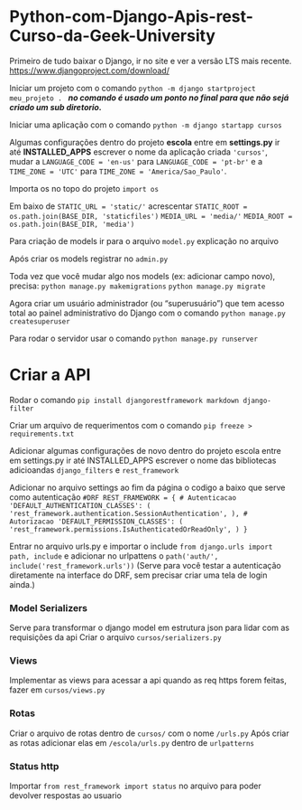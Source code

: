 # Python-com-Django-Apis-rest-Curso-da-Geek-University

Primeiro de tudo baixar o Django, ir no site e ver a versão LTS mais recente. 
https://www.djangoproject.com/download/

Iniciar um projeto com o comando `python -m django startproject meu_projeto . `
_**no comando é usado um ponto no final para que não sejá criado um sub diretorio.**_

Iniciar uma aplicação com o comando `python -m django startapp cursos`

Algumas configurações dentro do projeto **escola** entre em **settings.py** ir até 
**INSTALLED_APPS** escrever o nome da aplicação criada `'cursos'`, 
mudar a `LANGUAGE_CODE = 'en-us'` para `LANGUAGE_CODE = 'pt-br'` e a 
`TIME_ZONE = 'UTC'` para `TIME_ZONE = 'America/Sao_Paulo'`.

Importa  os no topo do projeto `import os`

Em baixo de `STATIC_URL = 'static/'` acrescentar 
`STATIC_ROOT = os.path.join(BASE_DIR, 'staticfiles')`
`MEDIA_URL = 'media/'`
`MEDIA_ROOT = os.path.join(BASE_DIR, 'media')`

Para criação de models ir para o arquivo `model.py` explicação no arquivo

Após criar os models registrar no `admin.py` 

Toda vez que você mudar algo nos models (ex: adicionar campo novo), precisa:
`python manage.py makemigrations`
`python manage.py migrate`

Agora criar um usuário administrador (ou “superusuário”) que tem 
acesso total ao painel administrativo do Django com o 
comando `python manage.py createsuperuser`


Para rodar o servidor usar o comando `python manage.py runserver`

# Criar a API

Rodar o comando `pip install djangorestframework markdown django-filter`

Criar um arquivo de requerimentos com o comando `pip freeze > requirements.txt`

Adicionar algumas configurações de novo dentro do projeto escola 
entre em settings.py ir até INSTALLED_APPS escrever o nome das bibliotecas
adicioandas `django_filters` e `rest_framework`

Adicionar no arquivo settings ao fim da página o codigo a baixo que 
serve como autenticação
`#DRF
REST_FRAMEWORK = {
    # Autenticacao
    'DEFAULT_AUTHENTICATION_CLASSES': (
        'rest_framework.authentication.SessionAuthentication',
    ),
    # Autorizacao
    'DEFAULT_PERMISSION_CLASSES': (
        'rest_framework.permissions.IsAuthenticatedOrReadOnly',
    )
}`

Entrar no arquivo urls.py e importar o include `from django.urls import path, include`
e adicionar no urlpattens o `path('auth/', include('rest_framework.urls'))`
(Serve para você testar a autenticação diretamente na interface do DRF, sem precisar criar uma tela de login ainda.)

### Model Serializers
Serve para transformar o django model em estrutura json para lidar com as requisições da api 
Criar o arquivo `cursos/serializers.py`

### Views
Implementar as views para acessar a api quando as req https forem feitas, fazer em `cursos/views.py`

### Rotas 
Criar o arquivo de rotas dentro de `cursos/` com o nome `/urls.py`
Após criar as rotas adicionar elas em `/escola/urls.py` dentro de `urlpatterns`

### Status http
Importar `from rest_framework import status` no arquivo para poder devolver respostas ao usuario 

